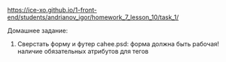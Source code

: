 https://ice-xo.github.io/1-front-end/students/andrianov_igor/homework_7_lesson_10/task_1/

Домашнее задание:

1) Сверстать форму и футер cahee.psd:
форма должна быть рабочая!
наличие обязательных атрибутов для тегов